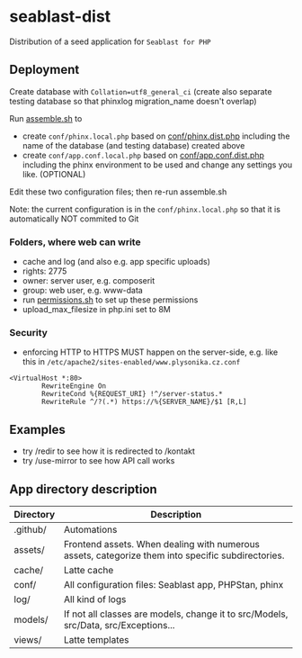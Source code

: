 # seablast-dist

Distribution of a seed application for `Seablast for PHP`

## Deployment

Create database with `Collation=utf8_general_ci` (create also separate testing database so that phinxlog migration_name doesn't overlap)

Run [assemble.sh](assemble.sh) to

- create `conf/phinx.local.php` based on [conf/phinx.dist.php](conf/phinx.dist.php) including the name of the database (and testing database) created above
- create `conf/app.conf.local.php` based on [conf/app.conf.dist.php](conf/app.conf.dist.php) including the phinx environment to be used and change any settings you like. (OPTIONAL)

Edit these two configuration files; then re-run assemble.sh

Note: the current configuration is in the `conf/phinx.local.php` so that it is automatically NOT commited to Git

### Folders, where web can write

- cache and log (and also e.g. app specific uploads)
- rights: 2775
- owner: server user, e.g. composerit
- group: web user, e.g. www-data
- run [permissions.sh](permissions.sh) to set up these permissions
- upload_max_filesize in php.ini set to 8M

### Security

- enforcing HTTP to HTTPS MUST happen on the server-side, e.g. like this in `/etc/apache2/sites-enabled/www.plysonika.cz.conf`

```htaccess
<VirtualHost *:80>
        RewriteEngine On
        RewriteCond %{REQUEST_URI} !^/server-status.*
        RewriteRule ^/?(.*) https://%{SERVER_NAME}/$1 [R,L]
```

## Examples

- try /redir to see how it is redirected to /kontakt
- try /use-mirror to see how API call works

## App directory description

| Directory | Description                                                                                       |
| --------- | ------------------------------------------------------------------------------------------------- |
| .github/  | Automations                                                                                       |
| assets/   | Frontend assets. When dealing with numerous assets, categorize them into specific subdirectories. |
| cache/    | Latte cache                                                                                       |
| conf/     | All configuration files: Seablast app, PHPStan, phinx                                             |
| log/      | All kind of logs                                                                                  |
| models/   | If not all classes are models, change it to src/Models, src/Data, src/Exceptions...               |
| views/    | Latte templates                                                                                   |
